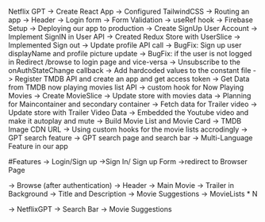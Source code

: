 Netflix GPT
-> Create React App
-> Configured TailwindCSS
-> Routing an app
-> Header
-> Login form
-> Form Validation
-> useRef hook
-> Firebase Setup
-> Deploying our app to production
-> Create SignUp User Account
-> Implement SignIN in User API
-> Created Redux Store with UserSlice
-> Implemented Sign out
-> Update profile API call
-> BugFix: Sign up user displayName and profile picture update
-> BugFix: if the user is not logged in Redirect /browse to login page and vice-versa
-> Unsubscribe to the onAuthStateChange callback
-> Add hardcoded values to the constant file
-> Register TMDB API and create an app and get access token
-> Get Data from TMDB now playing movies list API
-> custom hook for Now Playing Movies
-> Create MovieSlice
-> Update store with movies data
-> Planning for Maincontainer and secondary container
-> Fetch data for Trailer video
-> Update store with Trailer Video Data
-> Embedded the Youtube video and make it autoplay and mute
-> Build Movie List and Movie Card
-> TMDB Image CDN URL
-> Using custom hooks for the movie lists accrodingly
-> GPT search feature
-> GPT search page and search bar
-> Multi-Language Feature in our app



#Features
-> Login/Sign up
   ->Sign In/ Sign up Form
   ->redirect to Browser Page

-> Browse (after authentication)
   -> Header
   -> Main Movie
      -> Trailer in Background
      -> Title and Description
      -> Movie Suggestions
         -> MovieLists * N

-> NetflixGPT
   -> Search Bar
   -> Movie Suggestions